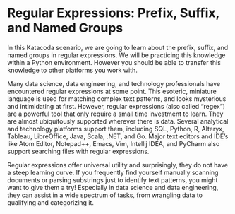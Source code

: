 # Regular Expressions: Prefix, Suffix, and Named Groups 

In this Katacoda scenario, we are going to learn about the prefix, suffix, and named groups in regular expressions. We will be practicing this knowledge within a Python environment. However you should be able to transfer this knowledge to other platforms you work with.

Many data science, data engineering, and technology professionals have encountered regular expressions at some point. This esoteric, miniature language is used for matching complex text patterns, and looks mysterious and intimidating at first. However, regular expressions (also called “regex”) are a powerful tool that only require a small time investment to learn. They are almost ubiquitously supported wherever there is data. Several analytical and technology platforms support them, including SQL, Python, R, Alteryx, Tableau, LibreOffice, Java, Scala, .NET, and Go. Major text editors and IDE’s like Atom Editor, Notepad++, Emacs, Vim, Intellij IDEA, and PyCharm also support searching files with regular expressions.

Regular expressions offer universal utility and surprisingly, they do not have a steep learning curve. If you frequently find yourself manually scanning documents or parsing substrings just to identify text patterns, you might want to give them a try! Especially in data science and data engineering, they can assist in a wide spectrum of tasks, from wrangling data to qualifying and categorizing it.

